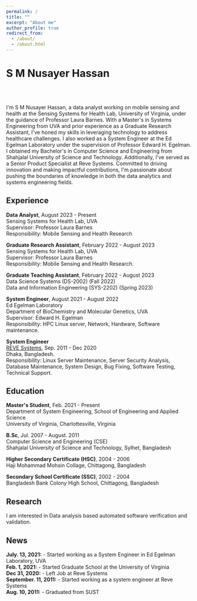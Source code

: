 ```yaml
---
permalink: /
title: ""
excerpt: "About me"
author_profile: true
redirect_from: 
  - /about/
  - /about.html
---
```


# S M Nusayer Hassan  

<br><br>

I'm S M Nusayer Hassan, a data analyst working on mobile sensing and health at the Sensing Systems for Health Lab, University of Virginia, under the guidance of Professor Laura Barnes. With a Master's in Systems Engineering from UVA and prior experience as a Graduate Research Assistant, I've honed my skills in leveraging technology to address healthcare challenges. I also worked as a System Engineer at the Ed Egelman Laboratory under the supervision of Professor Edward H. Egelman. I obtained my Bachelor's in Computer Science and Engineering from Shahjalal University of Science and Technology. Additionally, I've served as a Senior Product Specialist at Reve Systems. Committed to driving innovation and making impactful contributions, I'm passionate about pushing the boundaries of knowledge in both the data analytics and systems engineering fields.

## Experience  

**Data Analyst**, August 2023 - Present  
Sensing Systems for Health Lab, UVA  
Supervisor: Professor Laura Barnes  
Responsibility: Mobile Sensing and Health Research  

**Graduate Research Assistant**, February 2022 - August 2023  
Sensing Systems for Health Lab, UVA  
Supervisor: Professor Laura Barnes  
Responsibility: Mobile Sensing and Health Research.  

**Graduate Teaching Assistant**, February 2022 - August 2023  
Data Science Systems (DS-2002) (Fall 2022)  
Data and Information Engineering (SYS-2202) (Spring 2023)  

**System Engineer**, August 2021 - August 2022  
Ed Egelman Laboratory  
Department of BioChemistry and Molecular Genetics, UVA   
Supervisor: Edward H. Egelman  
Responsibility: HPC Linux server, Network, Hardware, Software maintenance.  

**System Engineer**  
[REVE Systems](https://www.revesoft.com/),  Sep. 2011 - Dec 2020  
Dhaka, Bangladesh.  
Responsibility: Linux Server Maintenance, Server Security Analysis, Database Maintenance, System Design, Bug Fixing, Software Testing, Technical Support.  



## Education

**Master's Student**,  Feb. 2021 - Present  
Department of System Engineering, School of Engineering and Applied Science  
University of Virginia, Charlottesville, Virginia  


**B.Sc**,  Jul. 2007 - August. 2011  
Computer Science and Engineering (CSE)  
Shahjalal University of Science and Technology, Sylhet, Bangladesh  


**Higher Secondary Certificate (HSC)**,  2004 - 2006  
Haji Mohammad Mohsin Collage, Chittagong, Bangladesh

**Secondary School Certificate (SSC)**,  2002 - 2004  
Bangladesh Bank Colony High School, Chittagong, Bangladesh


## Research

I am interested in Data analysis based automated software verification and validation. 




## News

**July. 13, 2021:** - Started working as a System Engineer in  Ed Egelman Laboratory, UVA  
**Feb. 1, 2021:** - Started Graduate School at the University of Virginia  
**Dec 31, 2020:** - Left Job at Reve Systems  
**September. 11, 2011:** - Started working as a system engineer at Reve Systems  
**Aug. 10, 2011:** - Graduated from SUST  






